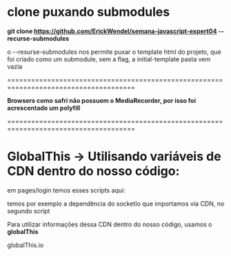 # clone puxando submodules

**git clone https://github.com/ErickWendel/semana-javascript-expert04 --recurse-submodules**

o --resurse-submodules nos permite puxar o template html do projeto, que foi criado como um submodule, sem a flag, a initial-template pasta vem vazia

======================================================================================

**Browsers como safri não possuem o MediaRecorder, por isso foi acrescentado um polyfill**

  <script>
    if (!window.MediaRecorder || !window.navigator.getUserMedia) {
      document.write(
        decodeURI('%3Cscript defer src="./../../deps/polyfill.js">%3C/script>')
      )
    }
  </script>

======================================================================================

# GlobalThis -> Utilisando variáveis de CDN dentro do nosso código:

em pages/login temos esses scripts aqui:

  <!-- Scripts -->
  <script src="https://use.fontawesome.com/8604f653a5.js"></script>
  <script src="https://cdnjs.cloudflare.com/ajax/libs/socket.io/4.0.1/socket.io.min.js" integrity="sha512-eVL5Lb9al9FzgR63gDs1MxcDS2wFu3loYAgjIH0+Hg38tCS8Ag62dwKyH+wzDb+QauDpEZjXbMn11blw8cbTJQ==" crossorigin="anonymous"></script>
  <script src="https://cdnjs.cloudflare.com/ajax/libs/peerjs/1.3.2/peerjs.min.js" integrity="sha512-4wTQ8feow93K3qVGVXUGLULDB9eAULiG+xdbaQH8tYZlXxYv9ij+evblXD0EOqmGWT8NBTd1vQGsURvrQzmKeg==" crossorigin="anonymous"></script>

temos por exemplo a dependência do socketIo que importamos via CDN, no segundo script

Para utilizar informações dessa CDN dentro do nosso código, usamos o **globalThis**

globalThis.io
